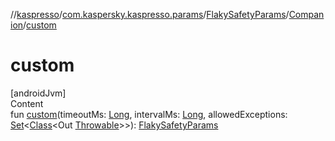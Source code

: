 //[kaspresso](../../../index.md)/[com.kaspersky.kaspresso.params](../../index.md)/[FlakySafetyParams](../index.md)/[Companion](index.md)/[custom](custom.md)



# custom  
[androidJvm]  
Content  
fun [custom](custom.md)(timeoutMs: [Long](https://kotlinlang.org/api/latest/jvm/stdlib/kotlin/-long/index.html), intervalMs: [Long](https://kotlinlang.org/api/latest/jvm/stdlib/kotlin/-long/index.html), allowedExceptions: [Set](https://kotlinlang.org/api/latest/jvm/stdlib/kotlin.collections/-set/index.html)<[Class](https://docs.oracle.com/javase/8/docs/api/java/lang/Class.html)<Out [Throwable](https://kotlinlang.org/api/latest/jvm/stdlib/kotlin/-throwable/index.html)>>): [FlakySafetyParams](../index.md)  




